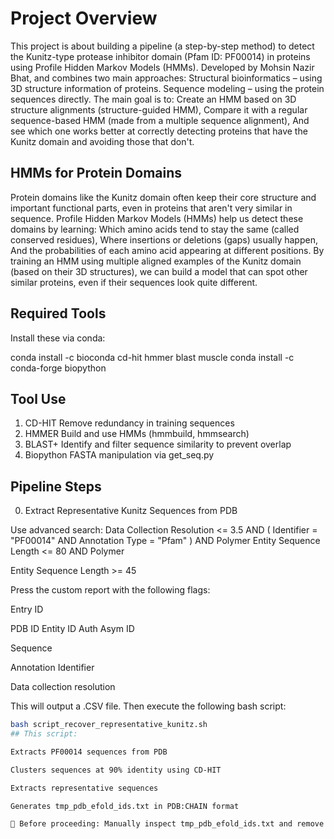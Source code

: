 # Project Overview
This project is about building a pipeline (a step-by-step method) to detect the Kunitz-type protease inhibitor domain (Pfam ID: PF00014) in proteins using Profile Hidden Markov Models (HMMs).
Developed by Mohsin Nazir Bhat, and combines two main approaches:
Structural bioinformatics – using 3D structure information of proteins.
Sequence modeling – using the protein sequences directly.
The main goal is to:
Create an HMM based on 3D structure alignments (structure-guided HMM),
Compare it with a regular sequence-based HMM (made from a multiple sequence alignment),
And see which one works better at correctly detecting proteins that have the Kunitz domain and avoiding those that don't.
##  HMMs for Protein Domains
Protein domains like the Kunitz domain often keep their core structure and important functional parts, even in proteins that aren't very similar in sequence.
Profile Hidden Markov Models (HMMs) help us detect these domains by learning:
Which amino acids tend to stay the same (called conserved residues),
Where insertions or deletions (gaps) usually happen,
And the probabilities of each amino acid appearing at different positions.
By training an HMM using multiple aligned examples of the Kunitz domain (based on their 3D structures), we can build a model that can spot other similar proteins, even if their sequences look quite different.

## Required Tools
Install these via conda:

conda install -c bioconda cd-hit hmmer blast muscle
conda install -c conda-forge biopython

## Tool	 Use
 1. CD-HIT	Remove redundancy in training sequences
 2. HMMER 	Build and use HMMs (hmmbuild, hmmsearch)
 3. BLAST+	Identify and filter sequence similarity to prevent overlap
4.  Biopython	FASTA manipulation via get_seq.py
## Pipeline Steps
0. Extract Representative Kunitz Sequences from PDB

Use advanced search: Data Collection Resolution <= 3.5 AND ( Identifier = "PF00014" AND Annotation Type = "Pfam" ) AND Polymer Entity Sequence Length <= 80 AND Polymer 

Entity Sequence Length >= 45

Press the custom report with the following flags:

Entry ID

PDB ID
Entity ID
Auth Asym ID

Sequence

Annotation Identifier

Data collection resolution

This will output a .CSV file. Then execute the following bash script:
```bash
bash script_recover_representative_kunitz.sh
## This script:

Extracts PF00014 sequences from PDB

Clusters sequences at 90% identity using CD-HIT

Extracts representative sequences

Generates tmp_pdb_efold_ids.txt in PDB:CHAIN format

🔎 Before proceeding: Manually inspect tmp_pdb_efold_ids.txt and remove sequences that are too long.


